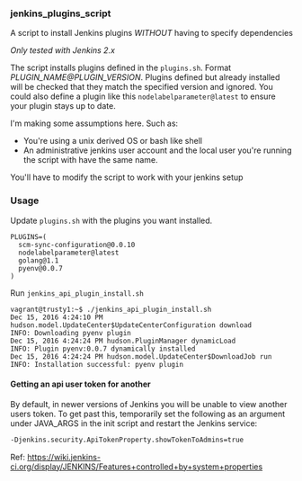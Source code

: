 ### jenkins_plugins_script
A script to install Jenkins plugins _WITHOUT_ having to specify dependencies

_Only tested with Jenkins 2.x_

The script installs plugins defined in the `plugins.sh`.  Format _PLUGIN_NAME@PLUGIN_VERSION_. Plugins defined but already installed will be checked that they match the specified version and ignored.
You could also define a plugin like this `nodelabelparameter@latest` to ensure your plugin stays up to date.

I'm making some assumptions here. Such as:

* You're using a unix derived OS or bash like shell
* An administrative jenkins user account and the local user you're running the script with 
have the same name.

You'll have to modify the script to work with your jenkins setup

### Usage
Update `plugins.sh` with the plugins you want installed.
```
PLUGINS=(
  scm-sync-configuration@0.0.10
  nodelabelparameter@latest
  golang@1.1
  pyenv@0.0.7
)
```
Run `jenkins_api_plugin_install.sh`
```
vagrant@trusty1:~$ ./jenkins_api_plugin_install.sh 
Dec 15, 2016 4:24:10 PM hudson.model.UpdateCenter$UpdateCenterConfiguration download
INFO: Downloading pyenv plugin
Dec 15, 2016 4:24:24 PM hudson.PluginManager dynamicLoad
INFO: Plugin pyenv:0.0.7 dynamically installed
Dec 15, 2016 4:24:24 PM hudson.model.UpdateCenter$DownloadJob run
INFO: Installation successful: pyenv plugin
```
#### Getting an api user token for another

By default, in newer versions of Jenkins you will be unable to view another
users token. To get past this, temporarily set the following as an argument under
JAVA_ARGS in the init script and restart the Jenkins service:
```Bash
-Djenkins.security.ApiTokenProperty.showTokenToAdmins=true
```
Ref: https://wiki.jenkins-ci.org/display/JENKINS/Features+controlled+by+system+properties
